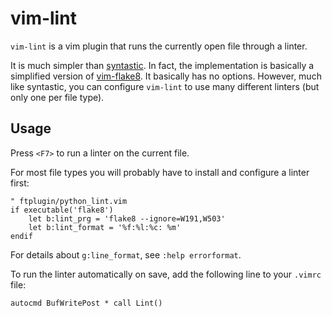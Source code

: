 # vim-lint

`vim-lint` is a vim plugin that runs the currently open file through a
linter.

It is much simpler than [syntastic][1]. In fact, the implementation is
basically a simplified version of [vim-flake8][2]. It basically has no options.
However, much like syntastic, you can configure `vim-lint` to use many
different linters (but only one per file type).

[1]: https://github.com/vim-syntastic/syntastic/
[2]: https://github.com/nvie/vim-flake8/

## Usage

Press `<F7>` to run a linter on the current file.

For most file types you will probably have to install and configure a linter
first:

```viml
" ftplugin/python_lint.vim
if executable('flake8')
    let b:lint_prg = 'flake8 --ignore=W191,W503'
    let b:lint_format = '%f:%l:%c: %m'
endif
```

For details about `g:line_format`, see `:help errorformat`.

To run the linter automatically on save, add the following line to your
`.vimrc` file:

```viml
autocmd BufWritePost * call Lint()
```
